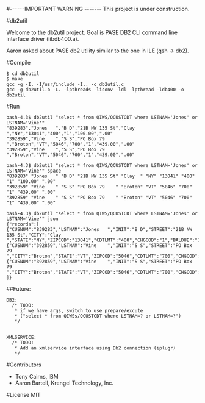 #------IMPORTANT WARNING -------
This project is under construction.


#db2util

Welcome to the db2util project. Goal is PASE DB2 CLI command line interface driver (libdb400.a).

Aaron asked about PASE db2 utility similar to the one in ILE (qsh -> db2).

#Compile

```
$ cd db2util
$ make
gcc -g -I. -I/usr/include -I.. -c db2util.c
gcc -g db2util.o -L. -lpthreads -liconv -ldl -lpthread -ldb400 -o db2util
```

#Run

```
bash-4.3$ db2util "select * from QIWS/QCUSTCDT where LSTNAM='Jones' or LSTNAM='Vine'"
"839283","Jones   ","B D","21B NW 135 St","Clay  ","NY","13041","400","1","100.00",".00"
"392859","Vine    ","S S","PO Box 79    ","Broton","VT","5046","700","1","439.00",".00"
"392859","Vine    ","S S","PO Box 79    ","Broton","VT","5046","700","1","439.00",".00"

bash-4.3$ db2util "select * from QIWS/QCUSTCDT where LSTNAM='Jones' or LSTNAM='Vine'" space
"839283" "Jones   " "B D" "21B NW 135 St" "Clay  " "NY" "13041" "400" "1" "100.00" ".00"
"392859" "Vine    " "S S" "PO Box 79    " "Broton" "VT" "5046" "700" "1" "439.00" ".00"
"392859" "Vine    " "S S" "PO Box 79    " "Broton" "VT" "5046" "700" "1" "439.00" ".00"

bash-4.3$ db2util "select * from QIWS/QCUSTCDT where LSTNAM='Jones' or LSTNAM='Vine'" json 
{"records":[
{"CUSNUM":"839283","LSTNAM":"Jones   ","INIT":"B D","STREET":"21B NW 135 St","CITY":"Clay  ","STATE":"NY","ZIPCOD":"13041","CDTLMT":"400","CHGCOD":"1","BALDUE":"100.00","CDTDUE":".00"},
{"CUSNUM":"392859","LSTNAM":"Vine    ","INIT":"S S","STREET":"PO Box 79    ","CITY":"Broton","STATE":"VT","ZIPCOD":"5046","CDTLMT":"700","CHGCOD":"1","BALDUE":"439.00","CDTDUE":".00"},
{"CUSNUM":"392859","LSTNAM":"Vine    ","INIT":"S S","STREET":"PO Box 79    ","CITY":"Broton","STATE":"VT","ZIPCOD":"5046","CDTLMT":"700","CHGCOD":"1","BALDUE":"439.00","CDTDUE":".00"}
]}
```

##Future:

```
DB2:
  /* TODO:
   * if we have args, switch to use prepare/excute
   * ("select * from QIWSs/QCUSTCDT where LSTNAM=? or LSTNAM=?")
   */


XMLSERVICE:
  /* TODO:
   * Add an xmlservice interface using Db2 connection (iplugr)
   */
```


#Contributors
- Tony Cairns, IBM
- Aaron Bartell, Krengel Technology, Inc.

#License
MIT

